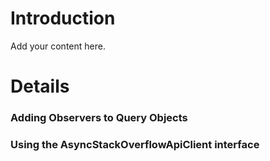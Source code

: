 # Introduction #

Add your content here.


# Details #

### Adding Observers to Query Objects ###

### Using the AsyncStackOverflowApiClient interface ###